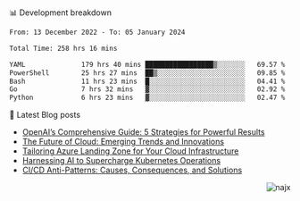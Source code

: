📊 Development breakdown
<!--START_SECTION:waka-->

```txt
From: 13 December 2022 - To: 05 January 2024

Total Time: 258 hrs 16 mins

YAML              179 hrs 40 mins █████████████████▒░░░░░░░   69.57 %
PowerShell        25 hrs 27 mins  ██▒░░░░░░░░░░░░░░░░░░░░░░   09.85 %
Bash              11 hrs 23 mins  █░░░░░░░░░░░░░░░░░░░░░░░░   04.41 %
Go                7 hrs 32 mins   ▓░░░░░░░░░░░░░░░░░░░░░░░░   02.92 %
Python            6 hrs 23 mins   ▓░░░░░░░░░░░░░░░░░░░░░░░░   02.47 %
```

<!--END_SECTION:waka-->

📕 Latest Blog posts

<!-- BLOG-POST-LIST:START -->
- [OpenAI’s Comprehensive Guide: 5 Strategies for Powerful Results](https://najx.dev/openai's-comprehensive-guide-to-prompt-writing-five-new-strategies-for-powerful-results/)
- [The Future of Cloud: Emerging Trends and Innovations](https://najx.dev/the-future-of-cloud-emerging-trends-and-innovations/)
- [Tailoring Azure Landing Zone for Your Cloud Infrastructure](https://najx.dev/tailoring-your-azure-landing-zone-for-cloud-infrastructure/)
- [Harnessing AI to Supercharge Kubernetes Operations](https://najx.dev/harnessing-ai-to-supercharge-kubernetes-operations/)
- [CI/CD Anti-Patterns: Causes, Consequences, and Solutions](https://najx.dev/cicd-anti-patterns/)
<!-- BLOG-POST-LIST:END -->

<p align="right">
  <img src="https://komarev.com/ghpvc/?username=najx&label=GitHub%20Profile%20Views&color=yellow&style=flat" alt="najx" />
</p align="center">
